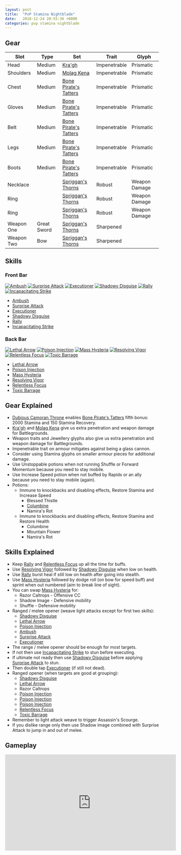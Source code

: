 ```yaml
---
layout: post
title:  "PvP Stamina Nightblade"
date:   2018-12-24 20:55:36 +0000
categories: pvp stamina nightblade
---
```


## Gear

| Slot       | Type        | Set                                           | Trait        | Glyph         |
|------------|-------------|-----------------------------------------------|--------------|---------------|
| Head       | Medium      | [Kra'gh][kragh]                               | Impenetrable | Prismatic     |
| Shoulders  | Medium      | [Molag Kena][molag-kena]                      | Impenetrable | Prismatic     |
| Chest      | Medium      | [Bone Pirate's Tatters][bone-pirates-tatters] | Impenetrable | Prismatic     |
| Gloves     | Medium      | [Bone Pirate's Tatters][bone-pirates-tatters] | Impenetrable | Prismatic     |
| Belt       | Medium      | [Bone Pirate's Tatters][bone-pirates-tatters] | Impenetrable | Prismatic     |
| Legs       | Medium      | [Bone Pirate's Tatters][bone-pirates-tatters] | Impenetrable | Prismatic     |
| Boots      | Medium      | [Bone Pirate's Tatters][bone-pirates-tatters] | Impenetrable | Prismatic     |
| Necklace   |             | [Spriggan's Thorns][spriggans-thorn]          | Robust       | Weapon Damage |
| Ring       |             | [Spriggan's Thorns][spriggans-thorn]          | Robust       | Weapon Damage |
| Ring       |             | [Spriggan's Thorns][spriggans-thorn]          | Robust       | Weapon Damage |
| Weapon One | Great Sword | [Spriggan's Thorns][spriggans-thorn]          | Sharpened    |               |
| Weapon Two | Bow         | [Spriggan's Thorns][spriggans-thorn]          | Sharpened    |               |

## Skills

### Front Bar

[![Ambush][ambush-img]][ambush]
[![Surprise Attack][surprise-attack-img]][surprise-attack]
[![Executioner][executioner-img]][executioner]
[![Shadowy Disguise][shadowy-disguise-img]][shadowy-disguise]
[![Rally][rally-img]][rally]
[![Incapacitating Strike][incapacitating-strike-img]][incapacitating-strike]

- [Ambush][ambush]
- [Surprise Attack][surprise-attack]
- [Executioner][executioner]
- [Shadowy Disguise][shadowy-disguise]
- [Rally][rally]
- [Incapacitating Strike][incapacitating-strike]

### Back Bar

[![Lethal Arrow][lethal-arrow-img]][lethal-arrow]
[![Poison Injection][poison-injection-img]][poison-injection]
[![Mass Hysteria][mass-hysteria-img]][mass-hysteria]
[![Resolving Vigor][resolving-vigor-img]][resolving-vigor]
[![Relentless Focus][relentless-focus-img]][relentless-focus]
[![Toxic Barrage][toxic-barrage-img]][toxic-barrage]

- [Lethal Arrow][lethal-arrow]
- [Poison Injection][poison-injection]
- [Mass Hysteria][mass-hysteria]
- [Resolving Vigor][resolving-vigor]
- [Relentless Focus][relentless-focus]
- [Toxic Barrage][toxic-barrage]

## Gear Explained

- [Dubious Camoran Throne][dubious-camoran-throne] enables [Bone Pirate's Tatters][bone-pirates-tatters] fifth bonus: 2000 Stamina and 150 Stamina Recovery.
- [Kra'gh][kragh] and [Molag Kena][molag-kena] give us extra penetration and weapon damage for Battlegrounds.
- Weapon traits and Jewellery glyphs also give us extra penetration and weapon damage for Battlegrounds.  
- Impenetrable trait on armour mitigates against being a glass cannon.
- Consider using Stamina glyphs on smaller armour pieces for additional damage.
- Use Unstoppable potions when not running Shuffle or Forward Momentum because you need to stay mobile.
- Use Increase Speed potion when not buffed by Rapids or an ally because you need to stay mobile (again).
- Potions:
  - Immune to knockbacks and disabling effects, Restore Stamina and Increase Speed
    -  Blessed Thistle
    - [Columbine][columbine]
    - Namira's Rot
  - Immune to knockbacks and disabling effects, Restore Stamina and Restore Health
    - Columbine
    - Mountain Flower
    - Namira's Rot

## Skills Explained

- Keep [Rally][rally] and [Relentless Focus][relentless-focus] up all the time for buffs.
- Use [Resolving Vigor][resolving-vigor] followed by [Shadowy Disguise][shadowy-disguise] when low on health.
- Use [Rally][rally] burst heal if still low on health after going into stealth.
- Use [Mass Hysteria][mass-hysteria] followed by dodge roll (on bow for speed buff) and sprint when out numbered (aim to break line of sight).
- You can swap [Mass Hysteria][mass-hysteria] for:
  - Razor Caltrops - Offensive CC
  - Shadow Image - Defensive mobility
  - Shuffle - Defensive mobility
- Ranged / melee opener (weave light attacks except for first two skills):
  - [Shadowy Disguise][shadowy-disguise]
  - [Lethal Arrow][lethal-arrow]
  - [Poison Injection][poison-injection]
  - [Ambush][ambush]
  - [Surprise Attack][surprise-attack]
  - [Executioner][executioner]
- The range / melee opener should be enough for most targets.
- If not then use [Incapacitating Strike][incapacitating-strike] to stun before executing.
- If ultimate not ready then use [Shadowy Disguise][shadowy-disguise] before applying [Surprise Attack][surprise-attack] to stun.
- Then double tap [Executioner][executioner] (if still not dead).
- Ranged opener (when targets are good at grouping):
  - [Shadowy Disguise][shadowy-disguise]
  - [Lethal Arrow][lethal-arrow]
  - Razor Caltrops
  - [Poison Injection][poison-injection]
  - [Poison Injection][poison-injection]
  - [Poison Injection][poison-injection]
  - [Relentless Focus][relentless-focus]
  - [Toxic Barrage][toxic-barrage]
- Remember to light attack weave to trigger Assassin's Scourge.
- If you dislike range only then use Shadow image combined with Surprise Attack to jump in and out of melee.

## Gameplay

<iframe width="560" height="315" src="https://www.youtube.com/embed/9K58XQ13QA8" frameborder="0" allow="accelerometer; autoplay; encrypted-media; gyroscope; picture-in-picture" allowfullscreen></iframe>

[ambush-img]: https://media.githubusercontent.com/media/flappers297/flappers297.github.io/master/img/ambush.png "Ambush"
[surprise-attack-img]: https://media.githubusercontent.com/media/flappers297/flappers297.github.io/master/img/surprise-attack.png "Surprise Attack"
[executioner-img]: https://media.githubusercontent.com/media/flappers297/flappers297.github.io/master/img/executioner.png "Executioner"
[shadowy-disguise-img]: https://media.githubusercontent.com/media/flappers297/flappers297.github.io/master/img/shadowy-disguise.png "Shadowy Disguise"
[rally-img]: https://media.githubusercontent.com/media/flappers297/flappers297.github.io/master/img/rally.png "Rally"
[incapacitating-strike-img]: https://media.githubusercontent.com/media/flappers297/flappers297.github.io/master/img/incapacitating-strike.png "Incapacitating Strike"

[lethal-arrow-img]: https://media.githubusercontent.com/media/flappers297/flappers297.github.io/master/img/lethal-arrow.png "Lethal Arrow"
[poison-injection-img]: https://media.githubusercontent.com/media/flappers297/flappers297.github.io/master/img/poison-injection.png "Poison Injection"
[mass-hysteria-img]: https://media.githubusercontent.com/media/flappers297/flappers297.github.io/master/img/mass-hysteria.png "Mass Hysteria"
[resolving-vigor-img]: https://media.githubusercontent.com/media/flappers297/flappers297.github.io/master/img/resolving-vigor.png "Resolving Vigor"
[relentless-focus-img]: https://media.githubusercontent.com/media/flappers297/flappers297.github.io/master/img/relentless-focus.png "Relentless Focus"
[toxic-barrage-img]: https://media.githubusercontent.com/media/flappers297/flappers297.github.io/master/img/toxic-barrage.jpg "Toxic Barrage"

[ambush]: https://elderscrollsonline.wiki.fextralife.com/Ambush
[surprise-attack]: https://elderscrollsonline.wiki.fextralife.com/Surprise+Attack
[executioner]: https://elderscrollsonline.wiki.fextralife.com/Executioner+(Two-Handed)
[shadowy-disguise]: https://elderscrollsonline.wiki.fextralife.com/Shadowy+Disguise
[rally]: https://elderscrollsonline.wiki.fextralife.com/Rally
[incapacitating-strike]: https://elderscrollsonline.wiki.fextralife.com/Incapacitating+Strike

[lethal-arrow]: https://elderscrollsonline.wiki.fextralife.com/Lethal+Arrow
[poison-injection]: https://elderscrollsonline.wiki.fextralife.com/Poison+Injection
[mass-hysteria]: https://elderscrollsonline.wiki.fextralife.com/Mass+Hysteria
[resolving-vigor]: https://elderscrollsonline.wiki.fextralife.com/Resolving+Vigor
[relentless-focus]: https://elderscrollsonline.wiki.fextralife.com/Relentless+Focus
[toxic-barrage]: https://elderscrollsonline.wiki.fextralife.com/Toxic+Barrage

[dubious-camoran-throne]: https://elderscrollsonline.wiki.fextralife.com/Dubious+Camoran+Throne
[columbine]: https://elderscrollsonline.wiki.fextralife.com/Columbine
[bone-pirates-tatters]: https://elderscrollsonline.wiki.fextralife.com/Bone+Pirate%27s+Tatters+Set
[spriggans-thorn]: https://elderscrollsonline.wiki.fextralife.com/Spriggan%27s+Thorns+Set
[kragh]: https://elderscrollsonline.wiki.fextralife.com/Kra'gh+Set
[molag-kena]: https://elderscrollsonline.wiki.fextralife.com/Molag+Kena+Set
